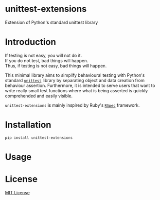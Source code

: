 # unittest-extensions
Extension of Python's standard unittest library

# Introduction
If testing is not easy, you will not do it.  
If you do not test, bad things will happen.  
Thus, if testing is not easy, bad things will happen.  

This minimal library aims to simplify behavioural testing with Python's standard
 [`unittest`](https://docs.python.org/3/library/unittest.html) library by separating
 object and data creation from behaviour assertion. Furthermore, it is intended to serve users that want to write really small test functions where what is being asserted is quickly comprehended and easily visible.  
   
`unittest-extensions` is mainly inspired by Ruby's [`RSpec`](https://rspec.info/) framework.

# Installation
```
pip install unittest-extensions
```
# Usage


# License
[MIT License](https://opensource.org/license/mit/)
